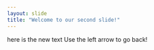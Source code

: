 ```yaml
---
layout: slide
title: "Welcome to our second slide!"
---
```

here is the new text
Use the left arrow to go back!
